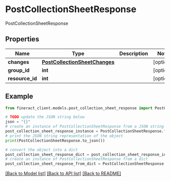 # PostCollectionSheetResponse

PostCollectionSheetResponse

## Properties

Name | Type | Description | Notes
------------ | ------------- | ------------- | -------------
**changes** | [**PostCollectionSheetChanges**](PostCollectionSheetChanges.md) |  | [optional] 
**group_id** | **int** |  | [optional] 
**resource_id** | **int** |  | [optional] 

## Example

```python
from fineract_client.models.post_collection_sheet_response import PostCollectionSheetResponse

# TODO update the JSON string below
json = "{}"
# create an instance of PostCollectionSheetResponse from a JSON string
post_collection_sheet_response_instance = PostCollectionSheetResponse.from_json(json)
# print the JSON string representation of the object
print(PostCollectionSheetResponse.to_json())

# convert the object into a dict
post_collection_sheet_response_dict = post_collection_sheet_response_instance.to_dict()
# create an instance of PostCollectionSheetResponse from a dict
post_collection_sheet_response_from_dict = PostCollectionSheetResponse.from_dict(post_collection_sheet_response_dict)
```
[[Back to Model list]](../README.md#documentation-for-models) [[Back to API list]](../README.md#documentation-for-api-endpoints) [[Back to README]](../README.md)


